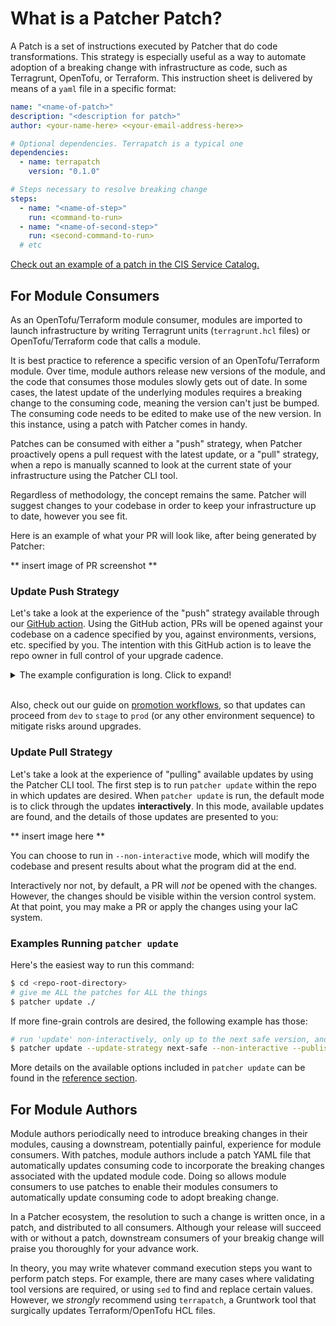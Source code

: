 # What is a Patcher Patch?

A Patch is a set of instructions executed by Patcher that do code transformations.
This strategy is especially useful as a way to automate adoption of a breaking change with infrastructure as code, such as Terragrunt, OpenTofu, or Terraform.
This instruction sheet is delivered by means of a `yaml` file in a specific format:

```yaml
name: "<name-of-patch>"
description: "<description for patch>"
author: <your-name-here> <<your-email-address-here>>

# Optional dependencies. Terrapatch is a typical one
dependencies:
  - name: terrapatch
    version: "0.1.0"

# Steps necessary to resolve breaking change
steps:
  - name: "<name-of-step>"
    run: <command-to-run>
  - name: "<name-of-second-step>"
    run: <second-command-to-run>
  # etc
```

[Check out an example of a patch in the CIS Service Catalog.](https://github.com/gruntwork-io/terraform-aws-service-catalog/blob/c3d5ede211fc3230a7d493ceea43622b337ee88a/.patcher/patches/v0.96.4/switch-to-cis-rds-module/patch.yaml)

## For Module Consumers

As an OpenTofu/Terraform module consumer, modules are imported to launch infrastructure by writing Terragrunt units (`terragrunt.hcl` files) or OpenTofu/Terraform code that calls a module.

It is best practice to reference a specific version of an OpenTofu/Terraform module. 
Over time, module authors release new versions of the module, and the code that consumes those modules slowly gets out of date. 
In some cases, the latest update of the underlying modules requires a breaking change to the consuming code, meaning the version can't just be bumped. 
The consuming code needs to be edited to make use of the new version. 
In this instance, using a patch with Patcher comes in handy.

Patches can be consumed with either a "push" strategy, when Patcher proactively opens a pull request with the latest update, or a "pull" strategy, when a repo is manually scanned to look at the current state of your infrastructure using the Patcher CLI tool.

Regardless of methodology, the concept remains the same. 
Patcher will suggest changes to your codebase in order to keep your infrastructure up to date, however you see fit. 

Here is an example of what your PR will look like, after being generated by Patcher:

** insert image of PR screenshot **

### Update Push Strategy

Let's take a look at the experience of the "push" strategy available through our [GitHub action](https://github.com/gruntwork-io/patcher-action). 
Using the GitHub action, PRs will be opened against your codebase on a cadence specified by you, against environments, versions, etc. specified by you. 
The intention with this GitHub action is to leave the repo owner in full control of your upgrade cadence. 

<details>
  <summary>The example configuration is long. Click to expand!</summary>
  
  ```yaml
name: Update Dependencies
on:
  workflow_dispatch:
  repository_dispatch:
    types: [new_module_release]
  schedule:
    # 04:15 UTC on Mondays
    - cron: "15 4 * * 1"
  pull_request_target:
    types:
      - closed
    branches:
      - main

permissions:
  contents: write

env:
  ENV_FOLDER_NAME: .
  PR_BRANCH_PREFIX: patcher-updates-

jobs:
  trigger-next-env:
    if: github.event.pull_request.merged == true && contains(github.event.pull_request.labels.*.name, 'updates-dev')
    runs-on: ubuntu-latest
    steps:
      - shell: bash
        id: dependency
        env:
          PR_BRANCH_PREFIX: ${{ env.PR_BRANCH_PREFIX }}
          BRANCH: ${{ github.head_ref }}
        run: |
          dep=${BRANCH#"$PR_BRANCH_PREFIX"}
          echo "dependency=$dep" >> "$GITHUB_OUTPUT"

      - uses: peter-evans/repository-dispatch@main
        with:
          token: ${{ github.token }}
          repository: ${{ github.repository }}
          event-type: dev_updates_merged
          client-payload: '{"ref": "${{ github.ref }}", "sha": "${{ github.sha }}", "branch": "${{ github.head_ref }}", "dependency": "${{ steps.dependency.outputs.dependency }}"}'

  patcher-report:
    if: github.event_name == 'repository_dispatch' || github.event_name == 'schedule' || github.event_name == 'workflow_dispatch'
    runs-on: ubuntu-latest
    outputs:
      spec: ${{ steps.get-spec.outputs.spec }}
    steps:
      - uses: actions/checkout@v4
      - uses: gruntwork-io/patcher-action@main
        id: get-spec
        with:
          patcher_command: report
          github_token: ${{ secrets.PIPELINES_READ_TOKEN }}
          include_dirs: "*/**"
          working_dir: ./
          spec_file: patcher-spec.json

  update-env:
    needs: [patcher-report]
    runs-on: ubuntu-latest
    strategy:
      fail-fast: false
      matrix:
        dependency: ${{ fromJson(needs.patcher-report.outputs.spec).Dependencies }}
    steps:
      - uses: actions/checkout@v4

      - name: Create the spec file
        shell: bash
        run: |
          echo '${{ needs.patcher-report.outputs.spec }}' > patcher-spec.json

      - uses: gruntwork-io/patcher-action@main
        with:
          patcher_command: update
          github_token: ${{ secrets.PIPELINES_READ_TOKEN }}
          working_dir: ${{ env.ENV_FOLDER_NAME }}
          dependency: ${{ matrix.dependency.ID }}
          spec_file: patcher-spec.json
          pull_request_title: "[Patcher] Update ${{ matrix.dependency.ID }}"
          pull_request_branch: "${{ env.PR_BRANCH_PREFIX }}${{ matrix.dependency.ID }}"
  ```
</details>
<br/>

Also, check out our guide on [promotion workflows](../guides/promotion-workflows), so that updates can proceed from `dev` to `stage` to `prod` (or any other environment sequence) to mitigate risks around upgrades. 

### Update Pull Strategy

Let's take a look at the experience of "pulling" available updates by using the Patcher CLI tool. 
The first step is to run `patcher update` within the repo in which updates are desired. 
When `patcher update` is run, the default mode is to click through the updates **interactively**. 
In this mode, available updates are found, and the details of those updates are presented to you:

** insert image here **

You can choose to run in `--non-interactive` mode, which will modify the codebase and present results about what the program did at the end. 

Interactively nor not, by default, a PR will _not_ be opened with the changes.
However, the changes should be visible within the version control system. At that point, you may make a PR or apply the changes using your IaC system.

### Examples Running `patcher update`

Here's the easiest way to run this command:

```bash
$ cd <repo-root-directory>
# give me ALL the patches for ALL the things
$ patcher update ./
```

If more fine-grain controls are desired, the following example has those:

```bash
# run 'update' non-interactively, only up to the next safe version, and publish a PR with the changes
$ patcher update --update-strategy next-safe --non-interactive --publish --pr-branch grunty/update-via-patcher --pr-title "[Patcher] Update All Dependencies to Next Safe"
```

More details on the available options included in `patcher update` can be found in the [reference section](../../../reference/patcher/index.md#update). 

## For Module Authors

Module authors periodically need to introduce breaking changes in their modules, causing a downstream, potentially painful, experience for module consumers. 
With patches, module authors include a patch YAML file that automatically updates consuming code to incorporate the breaking changes associated with the updated module code.
Doing so allows module consumers to use patches to enable their modules consumers to automatically update consuming code to adopt breaking change.

In a Patcher ecosystem, the resolution to such a change is written once, in a patch, and distributed to all consumers. 
Although your release will succeed with or without a patch, downstream consumers of your breakig change will praise you thoroughly for your advance work. 

In theory, you may write whatever command execution steps you want to perform patch steps. 
For example, there are many cases where validating tool versions are required, or using `sed` to find and replace certain values. 
However, we _strongly_ recommend using `terrapatch`, a Gruntwork tool that surgically updates Terraform/OpenTofu HCL files.  
